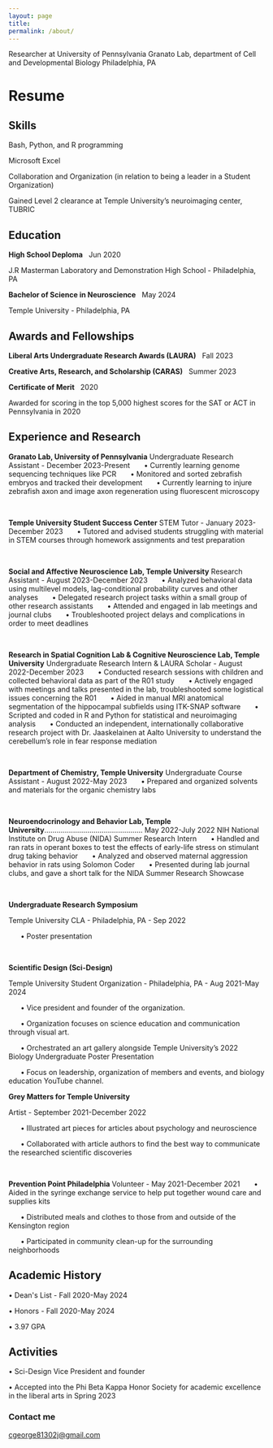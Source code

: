 ```yaml
---
layout: page
title:  
permalink: /about/
---
```

Researcher at University of Pennsylvania Granato Lab, department of Cell and Developmental Biology Philadelphia, PA 

# Resume
## Skills  
Bash, Python, and R programming

Microsoft Excel

Collaboration and Organization (in relation to being a leader in a Student Organization)

Gained Level 2 clearance at Temple University’s neuroimaging center, TUBRIC

## Education 
__High School Deploma__ &nbsp; Jun 2020

J.R Masterman Laboratory and Demonstration High School - Philadelphia, PA 

__Bachelor of Science in Neuroscience__ &nbsp; May 2024 

Temple University - Philadelphia, PA

## Awards and Fellowships 

__Liberal Arts Undergraduate Research Awards (LAURA)__ &nbsp; Fall 2023


__Creative Arts, Research, and Scholarship (CARAS)__ &nbsp; Summer 2023


__Certificate of Merit__ &nbsp; 2020

Awarded for scoring in the top 5,000 highest scores for the SAT or ACT in Pennsylvania in 2020

## Experience and Research 
__Granato Lab, University of Pennsylvania__ 
Undergraduate Research Assistant - December 2023-Present
&nbsp; &nbsp; &nbsp; • Currently learning genome sequencing techniques like PCR
&nbsp; &nbsp; &nbsp; • Monitored and sorted zebrafish embryos and tracked their development
&nbsp; &nbsp; &nbsp; • Currently learning to injure zebrafish axon and image axon regeneration using fluorescent microscopy
<p>&nbsp;</p>

__Temple University Student Success Center__
STEM Tutor - January 2023-December 2023
&nbsp; &nbsp; &nbsp; • Tutored and advised students struggling with material in STEM courses through homework assignments and test preparation
<p>&nbsp;</p>

__Social and Affective Neuroscience Lab, Temple University__
Research Assistant - August 2023-December 2023
&nbsp; &nbsp; &nbsp; • Analyzed behavioral data using multilevel models, lag-conditional probability curves and other analyses
&nbsp; &nbsp; &nbsp; • Delegated research project tasks within a small group of other research assistants
&nbsp; &nbsp; &nbsp; • Attended and engaged in lab meetings and journal clubs
&nbsp; &nbsp; &nbsp; • Troubleshooted project delays and complications in order to meet deadlines
<p>&nbsp;</p>

__Research in Spatial Cognition Lab & Cognitive Neuroscience Lab, Temple University__ 
Undergraduate Research Intern & LAURA Scholar - August 2022-December 2023
&nbsp; &nbsp; &nbsp; • Conducted research sessions with children and collected behavioral data as part of the R01 study
&nbsp; &nbsp; &nbsp; • Actively engaged with meetings and talks presented in the lab, troubleshooted some logistical issues concerning the
R01
&nbsp; &nbsp; &nbsp; • Aided in manual MRI anatomical segmentation of the hippocampal subfields using ITK-SNAP software
&nbsp; &nbsp; &nbsp; • Scripted and coded in R and Python for statistical and neuroimaging analysis
&nbsp; &nbsp; &nbsp; • Conducted an independent, internationally collaborative research project with Dr. Jaaskelainen at Aalto University to
understand the cerebellum’s role in fear response mediation
<p>&nbsp;</p>

__Department of Chemistry, Temple University__
Undergraduate Course Assistant - August 2022-May 2023
&nbsp; &nbsp; &nbsp; • Prepared and organized solvents and materials for the organic chemistry labs
<p>&nbsp;</p>

__Neuroendocrinology and Behavior Lab, Temple University__................................................ May 2022-July 2022
NIH National Institute on Drug Abuse (NIDA) Summer Research Intern
&nbsp; &nbsp; &nbsp; • Handled and ran rats in operant boxes to test the effects of early-life stress on stimulant drug taking behavior
&nbsp; &nbsp; &nbsp; • Analyzed and observed maternal aggression behavior in rats using Solomon Coder
&nbsp; &nbsp; &nbsp; • Presented during lab journal clubs, and gave a short talk for the NIDA Summer Research Showcase
<p>&nbsp;</p>

__Undergraduate Research Symposium__

Temple University CLA - Philadelphia, PA - Sep 2022

&nbsp; &nbsp; &nbsp; •	Poster presentation 

<p>&nbsp;</p>


__Scientific Design (Sci-Design)__

Temple University Student Organization - Philadelphia, PA - Aug 2021-May 2024

&nbsp; &nbsp; &nbsp; •	Vice president and founder of the organization. 

&nbsp; &nbsp; &nbsp; •	Organization focuses on science education and communication through visual art.

&nbsp; &nbsp; &nbsp; •	Orchestrated an art gallery alongside Temple University’s 2022 Biology Undergraduate Poster Presentation

&nbsp; &nbsp; &nbsp; •	Focus on leadership, organization of members and events, and biology education YouTube channel.

__Grey Matters for Temple University__

Artist - September 2021-December 2022

&nbsp; &nbsp; &nbsp; •	Illustrated art pieces for articles about psychology and neuroscience

&nbsp; &nbsp; &nbsp; •	Collaborated with article authors to find the best way to communicate the researched scientific discoveries

<p>&nbsp;</p>


__Prevention Point Philadelphia__
Volunteer - May 2021-December 2021
&nbsp; &nbsp; &nbsp; • Aided in the syringe exchange service to help put together wound care and supplies kits

&nbsp; &nbsp; &nbsp; • Distributed meals and clothes to those from and outside of the Kensington region

&nbsp; &nbsp; &nbsp; • Participated in community clean-up for the surrounding neighborhoods

## Academic History 

•	Dean's List - Fall 2020-May 2024

•	Honors - Fall 2020-May 2024

•	3.97 GPA


## Activities  

•	Sci-Design Vice President and founder

• Accepted into the Phi Beta Kappa Honor Society for academic excellence in the liberal arts in Spring 2023

### Contact me

[cgeorge81302j@gmail.com](mailto:cgeorge81302j@gmail.com)
